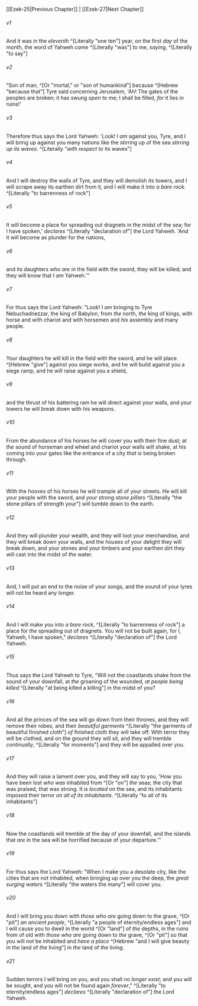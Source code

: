 ﻿---
aliases:
  - Ezekiel 26
---

[[Ezek-25|Previous Chapter]] | [[Ezek-27|Next Chapter]]

###### v1
And it was in the _eleventh_ ^[Literally "one ten"] year, on the first _day_ of the month, the word of Yahweh _came_ ^[Literally "was"] to me, _saying_, ^[Literally "to say"]

###### v2
"Son of man, ^[Or "mortal," or "son of humankind"] because ^[Hebrew "because that"] Tyre said concerning Jerusalem, 'Ah! The gates of the peoples are broken; it has swung _open_ to me; I shall be filled, _for_ it lies in ruins!'

###### v3
Therefore thus says the Lord Yahweh: 'Look! I _am_ against you, Tyre, and I will bring up against you many nations like the stirring up of the sea _stirring up its waves_. ^[Literally "_with respect to_ its waves"]

###### v4
And I will destroy the walls of Tyre, and they will demolish its towers, and I will scrape away its earthen dirt from it, and I will make it into _a bare rock_. ^[Literally "to barrenness of rock"]

###### v5
It will become a place for spreading out dragnets in the midst of the sea; for I have spoken,' _declares_ ^[Literally "declaration of"] the Lord Yahweh. 'And it will become as plunder for the nations,

###### v6
and its daughters who _are_ in the field with the sword, they will be killed; and they will know that I _am_ Yahweh.'"

###### v7
For thus says the Lord Yahweh: "Look! I _am_ bringing to Tyre Nebuchadnezzar, the king of Babylon, from _the_ north, _the_ king of kings, with horse and with chariot and with horsemen and _his_ assembly and many people.

###### v8
Your daughters he will kill in the field with the sword, and he will place ^[Hebrew "give"] against you siege works, and he will build against you a siege ramp, and he will raise against you a shield,

###### v9
and the thrust of his battering ram he will direct against your walls, and your towers he will break down with his weapons.

###### v10
From the abundance of his horses he will cover you _with_ their fine dust; at _the_ sound of horseman and wheel and chariot your walls will shake, at his coming into your gates like the entrance of a city _that is_ being broken through.

###### v11
With the hooves of his horses he will trample all of your streets. He will kill your people with the sword, and _your strong stone pillars_ ^[Literally "the stone pillars of strength your"] will tumble down to the earth.

###### v12
And they will plunder your wealth, and they will loot your merchandise, and they will break down your walls, and the houses of your delight they will break down, and your stones and your timbers and your earthen dirt they will cast into the midst of _the_ water.

###### v13
And, I will put an end to the noise of your songs, and the sound of your lyres will not be heard any longer.

###### v14
And I will make you into _a bare rock_, ^[Literally "to barrenness of rock"] a place for _the_ spreading out of dragnets. You will not be built again, for I, Yahweh, I have spoken," _declares_ ^[Literally "declaration of"] the Lord Yahweh.

###### v15
Thus says the Lord Yahweh to Tyre, "Will not the coastlands shake from the sound of your downfall, at _the_ groaning of the wounded, _at people being killed_ ^[Literally "at being killed a killing"] in the midst of you?

###### v16
And all the princes of the sea will go down from their thrones, and they will remove their robes, and their _beautiful garments_ ^[Literally "the garments of beautiful finished cloth"] _of_ finished cloth they will take off. With terror they will be clothed, and on the ground they will sit, and they will tremble _continually_, ^[Literally "for moments"] and they will be appalled over you.

###### v17
And they will raise a lament over you, and they will say to you,
'How you have been lost _who was_ inhabited from ^[Or "on"] _the_ seas;
the city that was praised, that was strong.
It _is_ _located_ on the sea,
and its inhabitants imposed their terror _on all of its inhabitants_. ^[Literally "to all of its inhabitants"]

###### v18
Now the coastlands will tremble
_at_ the day of your downfall,
and the islands that _are_ in the sea
will be horrified because of your departure.'"

###### v19
For thus says the Lord Yahweh: "When I make you a desolate city, like the cities that are not inhabited, when bringing up over you the deep, the _great surging waters_ ^[Literally "the waters the many"] will cover you.

###### v20
And I will bring you down with _those who are_ going down to the grave, ^[Or "pit"] _an ancient people_, ^[Literally "a people of eternity/endless ages"] and I will cause you to dwell in the world ^[Or "land"] of _the_ depths, in the ruins from of old with _those who are_ going down to _the_ grave, ^[Or "pit"] so that you will not be inhabited and _have a place_ ^[Hebrew "and I will give beauty in _the_ land of _the_ living"] in _the_ land of _the_ living.

###### v21
Sudden terrors I will bring _on_ you, and you shall no _longer exist_; and you will be sought, and you will not be found again _forever_," ^[Literally "to eternity/endless ages"] _declares_ ^[Literally "declaration of"] the Lord Yahweh.